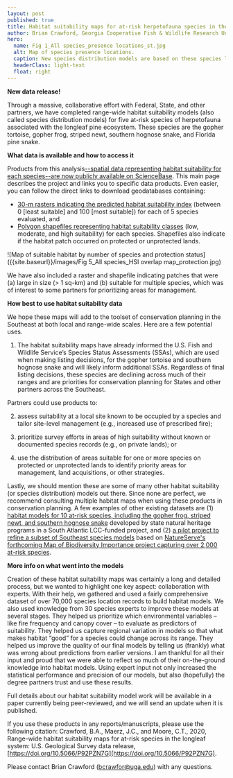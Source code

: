 ```yaml
---
layout: post
published: true
title: Habitat suitability maps for at-risk herpetofauna species in the longleaf pine ecosystem
author: Brian Crawford, Georgia Cooperative Fish & Wildlife Research Unit, University of Georgia
hero:
  name: Fig 1_All species_presence locations_st.jpg
  alt: Map of species presence locations.
  caption: New species distribution models are based on these species locations.
  headerClass: light-text
  float: right
---
```

**New data release!**

Through a massive, collaborative effort with Federal, State, and other partners, we have completed range-wide habitat suitability models (also called species distribution models) for five at-risk species of herpetofauna associated with the longleaf pine ecosystem. These species are the gopher tortoise, gopher frog, striped newt, southern hognose snake, and Florida pine snake.<!--more-->

**What data is available and how to access it**

Products from this analysis[--spatial data representing habitat suitability for each species--are now publicly available on ScienceBase](https://www.sciencebase.gov/catalog/item/5d0d2d45e4b0941bde52a20d). This main page describes the project and links you to specific data products. Even easier, you can follow the direct links to download geodatabases containing:
- [30-m rasters indicating the predicted habitat suitability index](https://www.sciencebase.gov/catalog/item/5d0d4ba0e4b0941bde52a306) (between 0 [least suitable] and 100 [most suitable]) for each of 5 species evaluated, and 
- [Polygon shapefiles representing habitat suitability classes](https://www.sciencebase.gov/catalog/item/5d0d479de4b0941bde52a2ed) (low, moderate, and high suitability) for each species. Shapefiles also indicate if the habitat patch occurred on protected or unprotected lands.

![Map of suitable habitat by number of species and protection status]({{site.baseurl}}/images/Fig 5_All species_HSI overlap map_protection.jpg)

We have also included a raster and shapefile indicating patches that were (a) large in size (> 1 sq-km) and (b) suitable for multiple species, which was of interest to some partners for prioritizing areas for management.

**How best to use habitat suitability data**

We hope these maps will add to the toolset of conservation planning in the Southeast at both local and range-wide scales. Here are a few potential uses. 

1. The habitat suitability maps have already informed the U.S. Fish and Wildlife Service’s Species Status Assessments (SSAs), which are used when making listing decisions, for the gopher tortoise and southern hognose snake and will likely inform additional SSAs. Regardless of final listing decisions, these species are declining across much of their ranges and are priorities for conservation planning for States and other partners across the Southeast. 

Partners could use products to: 

2. assess suitability at a local site known to be occupied by a species and tailor site-level management (e.g., increased use of prescribed fire); 

3. prioritize survey efforts in areas of high suitability without known or documented species records (e.g., on private lands); or 

4. use the distribution of areas suitable for one or more species on protected or unprotected lands to identify priority areas for management, land acquisitions, or other strategies.

Lastly, we should mention these are some of many other habitat suitability (or species distribution) models out there. Since none are perfect, we recommend consulting multiple habitat maps when using these products in conservation planning. A few examples of other existing datasets are (1) [habitat models for 10 at-risk species, including the gopher frog, striped newt, and southern hognose snake](https://salcc.databasin.org/galleries/dbde485cf4144f749445084238719fac#expand=160224) developed by state natural heritage programs in a South Atlantic LCC-funded project, and (2) [a pilot project to refine a subset of Southeast species models](https://www.southatlanticlcc.org/event/third-thursday-web-forum-collaboratively-developing-decision-quality-species-distribution-models/) based on [NatureServe's forthcoming Map of Biodiversity Importance project capturing over 2,000 at-risk species](https://www.natureserve.org/conservation-tools/projects/map-biodiversity-importance). 

**More info on what went into the models** 

Creation of these habitat suitability maps was certainly a long and detailed process, but we wanted to highlight one key aspect: collaboration with experts. With their help, we gathered and used a fairly comprehensive dataset of over 70,000 species location records to build habitat models. We also used knowledge from 30 species experts to improve these models at several stages. They helped us prioritize which environmental variables – like fire frequency and canopy cover – to evaluate as predictors of suitability. They helped us capture regional variation in models so that what makes habitat “good” for a species could change across its range. They helped us improve the quality of our final models by telling us (frankly) what was wrong about predictions from earlier versions. I am thankful for all their input and proud that we were able to reflect so much of their on-the-ground knowledge into habitat models. Using expert input not only increased the statistical performance and precision of our models, but also (hopefully) the degree partners trust and use these results.

Full details about our habitat suitability model work will be available in a paper currently being peer-reviewed, and we will send an update when it is published.

If you use these products in any reports/manuscripts, please use the following citation: Crawford, B.A., Maerz, J.C., and Moore, C.T., 2020, Range-wide habitat suitability maps for at-risk species in the longleaf system: U.S. Geological Survey data release, [https://doi.org/10.5066/P92PZN7G](https://doi.org/10.5066/P92PZN7G).

Please contact Brian Crawford ([bcrawfor@uga.edu](mailto:bcrawfor@uga.edu)) with any questions.
